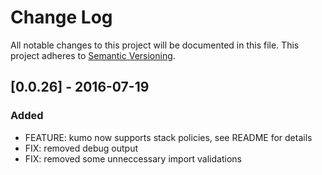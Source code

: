 # Change Log
All notable changes to this project will be documented in this file.
This project adheres to [Semantic Versioning](http://semver.org/).


## [0.0.26] - 2016-07-19
### Added
- FEATURE: kumo now supports stack policies, see README for details
- FIX: removed debug output
- FIX: removed some unneccessary import validations